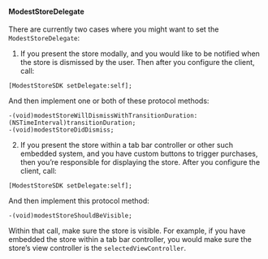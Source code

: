 #### ModestStoreDelegate

There are currently two cases where you might want to set the `ModestStoreDelegate`:

1. If you present the store modally, and you would like to be notified when the store is dismissed by the user. Then after you configure the client, call:
```objc
[ModestStoreSDK setDelegate:self];
```
And then implement one or both of these protocol methods:
```
-(void)modestStoreWillDismissWithTransitionDuration:(NSTimeInterval)transitionDuration;
-(void)modestStoreDidDismiss;
```

2. If you present the store within a tab bar controller or other such embedded system, and you have custom buttons to trigger purchases, then you’re responsible for displaying the store. After you configure the client, call:
```objc
[ModestStoreSDK setDelegate:self];
```
And then implement this protocol method:
```objc
-(void)modestStoreShouldBeVisible;
```
Within that call, make sure the store is visible. For example, if you have embedded the store within a tab bar controller, you would make sure the store’s view controller is the `selectedViewController`.
